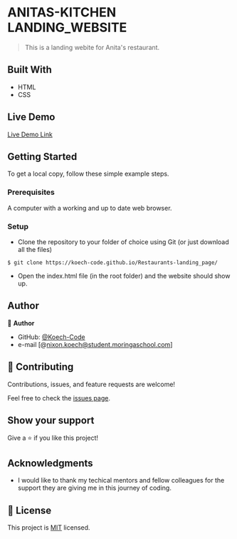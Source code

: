 

# ANITAS-KITCHEN LANDING_WEBSITE

> This is a landing webite for Anita's restaurant.


## Built With

- HTML
- CSS
 

## Live Demo

[Live Demo Link](https://koech-code.github.io/Restaurants-landing_page/)


## Getting Started

To get a local copy, follow these simple example steps.

### Prerequisites

A computer with a working and up to date web browser.

### Setup

- Clone the repository to your folder of choice using Git (or just download all the files)
```
$ git clone https://koech-code.github.io/Restaurants-landing_page/

```
- Open the index.html file (in the root folder) and the website should show up.

## Author

👤 **Author**

- GitHub: [@Koech-Code](https://koech-code.github.io/Restaurants-landing_page/)
- e-mail [@nixon.koech@student.moringaschool.com]





## 🤝 Contributing

Contributions, issues, and feature requests are welcome!

Feel free to check the [issues page](ISSUE_TEMPLATE/feature_request.md).

## Show your support

Give a ⭐️ if you like this project!
## Acknowledgments

- I would like to thank my techical mentors and fellow colleagues for the support they are giving me in this journey of coding.

## 📝 License

This project is [MIT](LICENCE) licensed.
